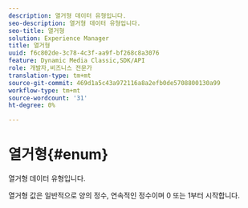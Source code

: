 ```yaml
---
description: 열거형 데이터 유형입니다.
seo-description: 열거형 데이터 유형입니다.
seo-title: 열거형
solution: Experience Manager
title: 열거형
uuid: f6c802de-3c78-4c3f-aa9f-bf268c8a3076
feature: Dynamic Media Classic,SDK/API
role: 개발자,비즈니스 전문가
translation-type: tm+mt
source-git-commit: 469d1a5c43a972116a8a2efb0de5708800130a99
workflow-type: tm+mt
source-wordcount: '31'
ht-degree: 0%

---
```



# 열거형{#enum}

열거형 데이터 유형입니다.

열거형 값은 일반적으로 양의 정수, 연속적인 정수이며 0 또는 1부터 시작합니다.
